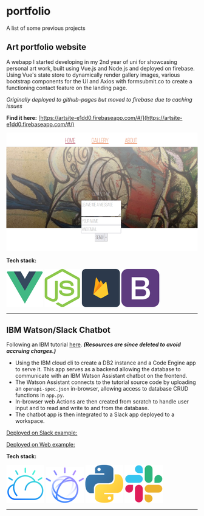 # portfolio
A list of some previous projects

## Art portfolio website
A webapp I started developing in my 2nd year of uni for showcasing personal art work, built using Vue.js and Node.js and deployed on firebase.
Using Vue's state store to dynamically render gallery images, various bootstrap components for the UI and Axios with formsubmit.co to create a functioning contact feature on the landing page.

*Originally deployed to github-pages but moved to firebase due to caching issues* 

**Find it here:** [https://artsite-e1dd0.firebaseapp.com/#/](https://artsite-e1dd0.firebaseapp.com/#/)

![artsite landing page](https://github.com/TortoiseLeaf/portfolio/blob/main/img/artsite.png?raw=true)

**Tech stack:**

![vue.js](https://github.com/TortoiseLeaf/portfolio/blob/main/img/vuejs.png) ![node.js](https://github.com/TortoiseLeaf/portfolio/blob/main/img/nodejs.png) ![firebase](https://github.com/TortoiseLeaf/portfolio/blob/main/img/firebase.png) ![bootstrap](https://github.com/TortoiseLeaf/portfolio/blob/main/img/bootstrap.png?raw=true)

---------------------------


## IBM Watson/Slack Chatbot

Following an IBM tutorial [here](https://cloud.ibm.com/docs/solution-tutorials?topic=solution-tutorials-slack-chatbot-database-watson#slack-chatbot-database-watson). **_(Resources are since deleted to avoid accruing charges.)_**

- Using the IBM cloud cli to create a DB2 instance and a Code Engine app to serve it. This app serves as a backend allowing the database to communicate with an IBM Watson Assistant chatbot on the frontend. 
- The Watson Assistant connects to the tutorial source code by uploading an `openapi-spec.json` in-browser, allowing access to database CRUD functions in `app.py`. 
- In-browser web Actions are then created from scratch to handle user input and to read and write to and from the database. 
- The chatbot app is then integrated to a Slack app deployed to a workspace.

[Deployed on Slack example:](https://vimeo.com/855946976?share=copy)

[Deployed on Web example:](https://vimeo.com/855950454?share=copy)


**Tech stack:**

![ibmcloud](https://github.com/TortoiseLeaf/portfolio/blob/main/img/ibmcloud-trsp.png) 
![watson-ai](https://github.com/TortoiseLeaf/portfolio/blob/main/img/watson.png?raw=true)
![python](https://github.com/TortoiseLeaf/portfolio/blob/main/img/python.png?raw=true) 
![Slack](https://github.com/TortoiseLeaf/portfolio/blob/main/img/slack.png?raw=true)

-----------------------------------------







